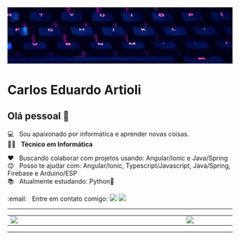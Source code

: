 <img width="auto" src="keyboard.jpg">


# Carlos Eduardo Artioli

## Olá pessoal 👋
:computer: &nbsp; Sou apaixonado por informática e aprender novas coisas.
<br/>:man_technologist: &nbsp; **Técnico em Informática**

:heart: &nbsp; Buscando colaborar com projetos usando: Angular/Ionic e Java/Spring
<br/> :blush: &nbsp; Posso te ajudar com: Angular/Ionic, Typescript/Javascript, Java/Spring, Firebase e Arduino/ESP
<br/> :books: &nbsp; Atualmente estudando: Python:snake:

<p>
  :email: &nbsp; Entre em contato comigo:
  <a href="mailto:caduartioli@gmail.com" alt="Gmail">
  <img src="https://img.shields.io/badge/-Gmail-FF0000?style=flat-square&labelColor=FF0000&logo=gmail&logoColor=white&link=" /></a>

  <a href="https://www.linkedin.com/in/carlos-eduardo-artioli/" alt="Linkedin">
  <img src="https://img.shields.io/badge/-Linkedin-0e76a8?style=flat-square&logo=Linkedin&logoColor=white&link=" /></a>
</p>

---

<center>
  <table>
    <tr>
        <td><img width="380px" align="left" src="https://github-readme-stats.vercel.app/api/top-langs/?username=CarlosEduardoArtioli&layout=compact&show_icons=true&theme=algolia" /></td>
        <td><img width="460px" align="left" src="https://github-readme-stats.vercel.app/api?username=CarlosEduardoArtioli&show_icons=true&theme=algolia" /></td>
    </tr>   
  </table>
</center>  

---
